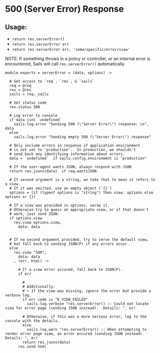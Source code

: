 
500 (Server Error) Response
===========================

Usage:
------
+ `return res.serverError()`
+ `return res.serverError err`
+ `return res.serverError err, 'some/specific/error/view'`

NOTE:
If something throws in a policy or controller, or an internal
error is encountered, Sails will call `res.serverError()`
automatically.

    module.exports = serverError = (data, options) ->

      # Get access to `req`, `res`, & `sails`
      req = @req
      res = @res
      sails = req._sails

      # Set status code
      res.status 500

      # Log error to console
      if data isnt `undefined`
        sails.log.error "Sending 500 (\"Server Error\") response: \n", data
      else
        sails.log.error "Sending empty 500 (\"Server Error\") response"

      # Only include errors in response if application environment
      # is not set to 'production'.  In production, we shouldn't
      # send back any identifying information about errors.
      data = `undefined`  if sails.config.environment is "production"

      # If the user-agent wants JSON, always respond with JSON
      return res.jsonx(data)  if req.wantsJSON

      # If second argument is a string, we take that to mean it refers to a view.
      # If it was omitted, use an empty object (`{}`)
      options = (if (typeof options is "string") then view: options else options or {})

      # If a view was provided in options, serve it.
      # Otherwise try to guess an appropriate view, or if that doesn't
      # work, just send JSON.
      if options.view
        res.view options.view,
          data: data


      # If no second argument provided, try to serve the default view,
      # but fall back to sending JSON(P) if any errors occur.
      else
        res.view "500",
          data: data
        , (err, html) ->

          # If a view error occured, fall back to JSON(P).
          if err

            #
            # Additionally:
            # • If the view was missing, ignore the error but provide a verbose log.
            if err.code is "E_VIEW_FAILED"
              sails.log.verbose "res.serverError() :: Could not locate view for error page (sending JSON instead).  Details: ", err

            # Otherwise, if this was a more serious error, log to the console with the details.
            else
              sails.log.warn "res.serverError() :: When attempting to render error page view, an error occured (sending JSON instead).  Details: ", err
            return res.jsonx(data)
          res.send html

